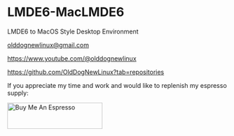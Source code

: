 # LMDE6-MacLMDE6
LMDE6 to MacOS Style Desktop Environment



olddognewlinux@gmail.com

https://www.youtube.com/@olddognewlinux

https://github.com/OldDogNewLinux?tab=repositories


If you appreciate my time and work and would like to replenish my espresso supply:


<a href="https://www.buymeacoffee.com/olddognewlinux" target="_blank"><img src="https://cdn.buymeacoffee.com/buttons/v2/default-yellow.png" alt="Buy Me An Espresso" style="height: 60px !important;width: 217px !important;" ></a>
